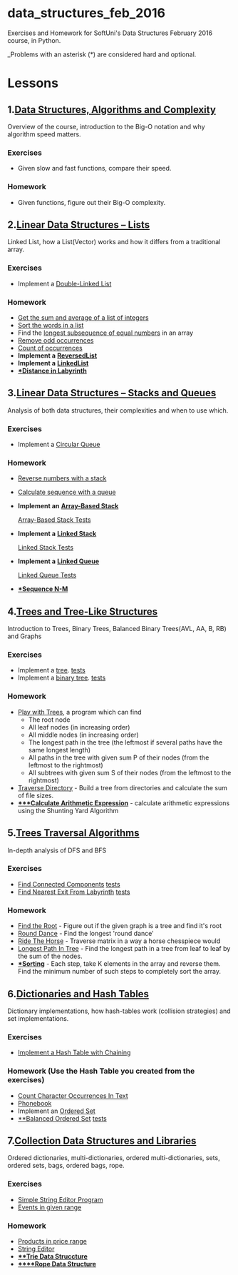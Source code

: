 # data_structures_feb_2016
Exercises and Homework for SoftUni's Data Structures February 2016 course, in Python.

_Problems with an asterisk (*) are considered hard and optional.
# Lessons


1.<a href="/SoftUni/Algorithms and Complexity/">Data Structures, Algorithms and Complexity</a>
------
Overview of the course, introduction to the Big-O notation and why algorithm speed matters.

### Exercises
* Given slow and fast functions, compare their speed.

### Homework
* Given functions, figure out their Big-O complexity.


2.<a href="/SoftUni/Linear Data Structures - Lists/">Linear Data Structures – Lists</a>
-----
Linked List, how a List(Vector) works and how it differs from a traditional array.

### Exercises
* Implement a <a href="/SoftUni/Linear Data Structures - Lists/exercises/">Double-Linked List</a>

### Homework
* <a href="/SoftUni/Linear Data Structures - Lists/homework/sum_and_average.py">Get the sum and average of a list of integers</a>
* <a href="/SoftUni/Linear Data Structures - Lists/homework/sort_words.py">Sort the words in a list</a>
* Find the <a href="/SoftUni/Linear Data Structures - Lists/homework/longest_subsequence.py">longest subsequence of equal numbers</a> in an array
* <a href="/SoftUni/Linear Data Structures - Lists/homework/remove_odd_occurences.py">Remove odd occurrences</a>
* <a href="/SoftUni/Linear Data Structures - Lists/homework/count_of_occurences.py">Count of occurrences</a>
* __Implement a__ <a href="/SoftUni/Linear Data Structures - Lists/homework/reversed_list_implementation.py">__ReversedList__</a>
* __Implement a__ <a href="/SoftUni/Linear Data Structures - Lists/homework/linked_list.py">__LinkedList__</a>
* <a href="/SoftUni/Linear Data Structures - Lists/homework/distance_in_labyrinth.py">__*Distance in Labyrinth__</a>


3.<a href="/SoftUni/Linear Data Structures - Stacks and Queues/">Linear Data Structures – Stacks and Queues</a>
-----
Analysis of both data structures, their complexities and when to use which.

### Exercises
* Implement a <a href="/SoftUni/Linear Data Structures - Stacks and Queues/exercise/">Circular Queue</a>

### Homework
* <a href="/SoftUni/Linear Data Structures - Stacks and Queues/homework/reverse_numbers_with_stack.py">Reverse numbers with a stack</a>
* <a href="/SoftUni/Linear Data Structures - Stacks and Queues/homework/calculate_sequence_with_a_queue.py">Calculate sequence with a queue</a>
* __Implement an__ <a href="/SoftUni/Linear Data Structures - Stacks and Queues/homework/array_based_stack.py">__Array-Based Stack__</a>

    <a href="/SoftUni/Linear Data Structures - Stacks and Queues/homework/tests_array_based_stack.py">Array-Based Stack Tests</a>
* __Implement a__ <a href="/SoftUni/Linear Data Structures - Stacks and Queues/homework/linked_stack.py">__Linked Stack__</a>

    <a href="/SoftUni/Linear Data Structures - Stacks and Queues/homework/tests_linked_stack.py">Linked Stack Tests</a>
* __Implement a__ <a href="/SoftUni/Linear Data Structures - Stacks and Queues/homework/linked_queue.py">__Linked Queue__</a>

    <a href="/SoftUni/Linear Data Structures - Stacks and Queues/homework/tests_linked_queue.py">Linked Queue Tests</a>
* <a href="/SoftUni/Linear Data Structures - Stacks and Queues/homework/sequence_n_m.py">__*Sequence N-M__</a>


4.<a href="/SoftUni/Trees and Tree-Like Structures/">Trees and Tree-Like Structures</a>
--------------------------------------------------------------------
Introduction to Trees, Binary Trees, Balanced Binary Trees(AVL, AA, B, RB) and Graphs

### Exercises
* Implement a <a href="/SoftUni/Trees and Tree-Like Structures/exercises/tree_implementation.py">tree</a>. <a href="/SoftUni/Trees and Tree-Like Structures/exercises/tests_tree.py">tests</a>
* Implement a <a href="/SoftUni/Trees and Tree-Like Structures/exercises/binary_tree_implementation.py">binary tree</a>. <a href="/SoftUni/Trees and Tree-Like Structures/exercises/tests_binary_tree.py">tests</a>

### Homework
* <a href="/SoftUni/Trees and Tree-Like Structures/homework/play_with_trees.py">Play with Trees</a>, a program which can find
    * The root node
    *   All leaf nodes (in increasing order)
    *   All middle nodes (in increasing order)
    *   The longest path in the tree (the leftmost if several paths have the same longest length)
    *   All paths in the tree with given sum P of their nodes (from the leftmost to the rightmost)
    *   All subtrees with given sum S of their nodes (from the leftmost to the rightmost)
* <a href="/SoftUni/Trees and Tree-Like Structures/homework/traverse_and_save_directory_contents.py">Traverse Directory</a> - Build a tree from directories and calculate the sum of file sizes.
* <a href="/SoftUni/Trees and Tree-Like Structures/homework/calculate_arithmetic_expression.py">__***Calculate Arithmetic Expression__</a> - calculate arithmetic expressions using the Shunting Yard Algorithm

5.<a href="/SoftUni/Tree Traversal Algorithms - BFS and DFS/">Trees Traversal Algorithms</a>
-------------------------------------------------------------------------
In-depth analysis of DFS and BFS

### Exercises
* <a href="/SoftUni/Tree Traversal Algorithms - BFS and DFS/exercises/traverse_graph_find_connected_components.py">Find Connected Components</a> <a href="/SoftUni/Tree Traversal Algorithms - BFS and DFS/exercises/tests_traverse_graph.py">tests</a>
* <a href="/SoftUni/Tree Traversal Algorithms - BFS and DFS/exercises/nearest_exit_labyrinth.py">Find Nearest Exit From Labyrinth</a> <a href="/SoftUni/Tree Traversal Algorithms - BFS and DFS/exercises/tests_exit_labyrinth.py">tests</a>

### Homework
* <a href="/SoftUni/Tree Traversal Algorithms - BFS and DFS/homework/find_the_root.py">Find the Root</a> - Figure out if the given graph is a tree and find it's root
* <a href="/SoftUni/Tree Traversal Algorithms - BFS and DFS/homework/round_dance.py">Round Dance</a> - Find the longest 'round dance'
* <a href="/SoftUni/Tree Traversal Algorithms - BFS and DFS/homework/ride_the_horse.py">Ride The Horse</a> - Traverse matrix in a way a horse chesspiece would
* <a href="/SoftUni/Tree Traversal Algorithms - BFS and DFS/homework/longest_path_in_tree.py">Longest Path In Tree</a> - Find the longest path in a tree from leaf to leaf by the sum of the nodes.
* <a href="/SoftUni/Tree Traversal Algorithms - BFS and DFS/homework/sorting.py">__*Sorting__</a> - Each step, take K elements in the array and reverse them. Find the minimum number of such steps to completely sort the array.

6.<a href="/SoftUni/Dictionaries and Hash Tables/">Dictionaries and Hash Tables</a>
----------------------------------------------------------------
Dictionary implementations, how hash-tables work (collision strategies) and set implementations.

### Exercises
* <a href="/SoftUni/Dictionaries and Hash Tables/exercises/chaining_hash_table.py) [tests](/SoftUni/Dictionaries and Hash Tables/exercises/test_chaining_hash_table.py">Implement a Hash Table with Chaining</a>

### Homework (Use the Hash Table you created from the exercises)
* <a href="/SoftUni/Dictionaries and Hash Tables/homework/count_symbols.py">Count Character Occurrences In Text</a>
* <a href="/SoftUni/Dictionaries and Hash Tables/homework/phonebook.py">Phonebook</a>
* Implement an <a href="/SoftUni/Dictionaries and Hash Tables/homework/ordered_set.py) [tests](/SoftUni/Dictionaries and Hash Tables/homework/test_ordered_set.py">Ordered Set</a>
* <a href="/SoftUni/Dictionaries and Hash Tables/homework/balanced_ordered_set/ordered_set.py">**Balanced Ordered Set</a> <a href="/SoftUni/Dictionaries and Hash Tables/homework/balanced_ordered_set/ordered_set_tests.py">tests</a>

7.<a href="/SoftUni/Collection Data Structures and Libraries/">Collection Data Structures and Libraries</a>
----------------------------------------------------------------
Ordered dictionaries, multi-dictionaries, ordered multi-dictionaries, sets, ordered sets, bags, ordered bags, rope.
### Exercises
* <a href="/SoftUni/Collection Data Structures and Libraries/exercises/efficient_string_editor.py/">Simple String Editor Program</a>
* <a href="/SoftUni/Collection Data Structures and Libraries/exercises/events_in_given_range.py">Events in given range</a>

### Homework
* <a href="/SoftUni/Collection Data Structures and Libraries/homework/products_in_price_range.py">Products in price range</a>
* <a href="/SoftUni/Collection Data Structures and Libraries/homework/string_editor.py">String Editor</a>
* <a href="/SoftUni/Collection Data Structures and Libraries/homework/trie.py">__**Trie Data Struccture__</a>
* <a href="/SoftUni/Collection Data Structures and Libraries/rope.py">__****Rope Data Structure__</a>
